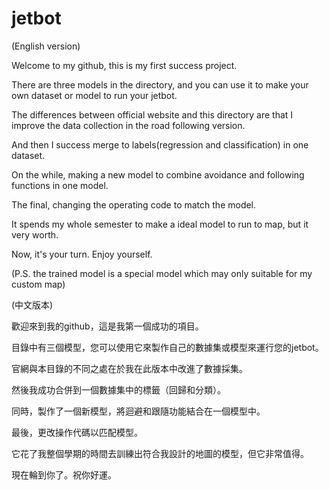 # jetbot
(English version)

Welcome to my github, this is my first success project.

There are three models in the directory, and you can use it to make your own dataset or model to run your jetbot.

The differences between official website and this directory are that I improve the data collection in the road following version.

And then I success merge to labels(regression and classification) in one dataset.

On the while, making a new model to combine avoidance and following functions in one model.

The final, changing the operating code to match the model.

It spends my whole semester to make a ideal model to run to map, but it very worth.

Now, it's your turn. Enjoy yourself.

(P.S. the trained model is a special model which may only suitable for my custom map)

(中文版本)

歡迎來到我的github，這是我第一個成功的項目。

目錄中有三個模型，您可以使用它來製作自己的數據集或模型來運行您的jetbot。

官網與本目錄的不同之處在於我在此版本中改進了數據採集。

然後我成功合併到一個數據集中的標籤（回歸和分類）。

同時，製作了一個新模型，將迴避和跟隨功能結合在一個模型中。

最後，更改操作代碼以匹配模型。

它花了我整個學期的時間去訓練出符合我設計的地圖的模型，但它非常值得。

現在輪到你了。祝你好運。

